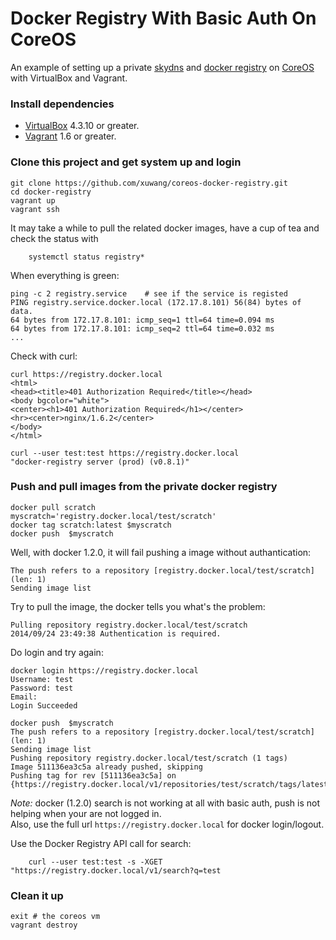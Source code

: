# Docker Registry With Basic Auth On CoreOS

An example of setting up a private [skydns][SkyDNS] and [docker registry][Docker-Registry] on [CoreOS][using-coreos] with VirtualBox and Vagrant.

### Install dependencies

* [VirtualBox][virtualbox] 4.3.10 or greater.
* [Vagrant][vagrant] 1.6 or greater.

### Clone this project and get system up and login

	git clone https://github.com/xuwang/coreos-docker-registry.git
	cd docker-registry
	vagrant up
	vagrant ssh
	
It may take a while to pull the related docker images, have a cup of tea and check the status with
	
        systemctl status registry*

When everything is green:

	ping -c 2 registry.service    # see if the service is registed
	PING registry.service.docker.local (172.17.8.101) 56(84) bytes of data.
	64 bytes from 172.17.8.101: icmp_seq=1 ttl=64 time=0.094 ms
	64 bytes from 172.17.8.101: icmp_seq=2 ttl=64 time=0.032 ms
	...

Check with curl:

	curl https://registry.docker.local
	<html>
	<head><title>401 Authorization Required</title></head>
	<body bgcolor="white">
	<center><h1>401 Authorization Required</h1></center>
	<hr><center>nginx/1.6.2</center>
	</body>
	</html>

	curl --user test:test https://registry.docker.local
	"docker-registry server (prod) (v0.8.1)"

### Push and pull images from the private docker registry

	docker pull scratch
	myscratch='registry.docker.local/test/scratch'
	docker tag scratch:latest $myscratch
	docker push  $myscratch
    
Well, with docker 1.2.0, it will fail pushing a image without authantication:

    The push refers to a repository [registry.docker.local/test/scratch] (len: 1)
    Sending image list

Try to pull the image, the docker tells you what's the problem:
 
    Pulling repository registry.docker.local/test/scratch
    2014/09/24 23:49:38 Authentication is required.
    
Do login and try again:

	docker login https://registry.docker.local
	Username: test
	Password: test
	Email:
	Login Succeeded
    
	docker push  $myscratch
    The push refers to a repository [registry.docker.local/test/scratch] (len: 1)
    Sending image list
    Pushing repository registry.docker.local/test/scratch (1 tags)
    Image 511136ea3c5a already pushed, skipping
    Pushing tag for rev [511136ea3c5a] on {https://registry.docker.local/v1/repositories/test/scratch/tags/latest}

_Note:_ docker (1.2.0) search is not working at all with basic auth, push is not helping when your are not logged in.  
Also, use the full url `https://registry.docker.local` for docker login/logout.

Use the Docker Registry API call for search:

        curl --user test:test -s -XGET "https://registry.docker.local/v1/search?q=test
### Clean it up

	exit # the coreos vm
	vagrant destroy

[virtualbox]: https://www.virtualbox.org/
[vagrant]: https://www.vagrantup.com/downloads.html
[using-coreos]: http://coreos.com/docs/using-coreos/
[SkyDNS]: https://github.com/skynetservices/skydns
[Docker-Registry]: https://github.com/docker/docker-registry


